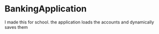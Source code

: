 # BankingApplication
I made this for school. the application loads the accounts and dynamically saves them
